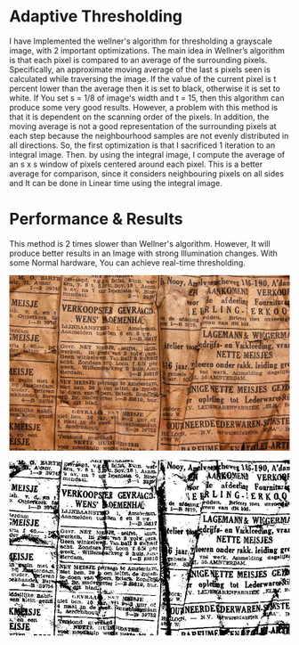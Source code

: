# Adaptive Thresholding
I have Implemented the wellner's algorithm for thresholding a grayscale image, with 2 important optimizations. The main idea
in Wellner’s algorithm is that each pixel is compared to an average of the surrounding pixels. Specifically, an
approximate moving average of the last s pixels seen is calculated while traversing the image. If the value of the
current pixel is t percent lower than the average then it is set to black, otherwise it is set to white. If You set s = 1/8 of image's width and t = 15, then this algorithm can produce some very good results. However, a problem with this method is that it is
dependent on the scanning order of the pixels. In addition, the moving average is not a good representation of the
surrounding pixels at each step because the neighbourhood samples are not evenly distributed in all directions.
So, the first optimization is that I sacrificed 1 iteration to an integral image. Then. by using the integral image, I compute the average of an s x s window of pixels centered around each pixel. This is a better average for comparison, since it considers neighbouring pixels on all sides and It can be done in Linear time using the integral image.

# Performance & Results
This method is 2 times slower than Wellner's algorithm. However, It will produce better results in an Image with strong Illumination changes. With some Normal hardware, You can achieve real-time thresholding.

![Image of an old Newspapaer](https://github.com/kochlisGit/Computer-Vision-Algorithms/blob/master/Adaptive%20Thresholding/Database/newspaper.jpg)

![Image of binarized Newspapaer](https://github.com/kochlisGit/Computer-Vision-Algorithms/blob/master/Adaptive%20Thresholding/newspaper_binarized.jpg)
